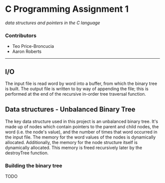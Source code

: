 # C Programming Assignment 1

_data structures and pointers in the C language_

### Contributors
- Teo Price-Broncucia
- Aaron Roberts
* * * 
## I/O
The input file is read word by word into a buffer, from which the binary tree is built. The output file is written to by way of appending the file; this is performed at the end of the recursive in-order tree traversal function.

## Data structures - Unbalanced Binary Tree
The key data structure used in this project is an unbalanced binary tree. It's made up of nodes which contain pointers to the parent and child nodes, the word (i.e. the node's value), and the number of times that word occurred in the input file.
The memory for the word values of the nodes is dynamically allocated. Additionally, the memory for the node structure itself is dynamically allocated. This memory is freed recursively later by the destroyTree function.

### Building the binary tree
TODO